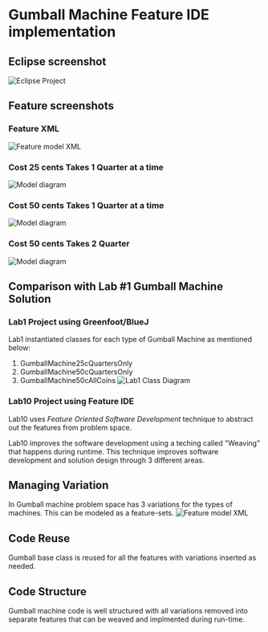 # Gumball Machine Feature IDE implementation

## Eclipse screenshot
![Eclipse Project](gumball_feature_model.png)

## Feature screenshots

### Feature XML
![Feature model XML](gumball_machine_model_xml.png)

### Cost 25 cents Takes 1 Quarter at a time
![Model diagram](CrankModel1QtrCost25.png)

### Cost 50 cents Takes 1 Quarter at a time
![Model diagram](CrankModel1QtrCost50.png)

### Cost 50 cents Takes 2 Quarter
![Model diagram](CrankModel2QtrCost50.png)

## Comparison with Lab #1 Gumball Machine Solution

### Lab1 Project using Greenfoot/BlueJ
Lab1 instantiated classes for each type of Gumball Machine as mentioned below:
1. GumballMachine25cQuartersOnly
2. GumballMachine50cQuartersOnly
3. GumballMachine50cAllCoins
![Lab1 Class Diagram](lab1_class_diagram.png)

### Lab10 Project using Feature IDE
Lab10 uses _Feature Oriented Software Development_ technique to abstract out the features from problem space.

Lab10 improves the software development using a teching called "Weaving" that happens during runtime. This technique improves software development and solution design through 3 different areas.

## Managing Variation
In Gumball machine problem space has 3 variations for the types of machines. This can be modeled as a feature-sets.
![Feature model XML](gumball_machine_model_xml.png)

## Code Reuse
Gumball base class is reused for all the features with variations inserted as needed.

## Code Structure
Gumball machine code is well structured with all variations removed into separate features that can be weaved and implmented during run-time.
